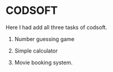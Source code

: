 # CODSOFT
Here I had add all three tasks of codsoft.

1. Number guessing game

2. Simple calculator

3.  Movie booking system.
